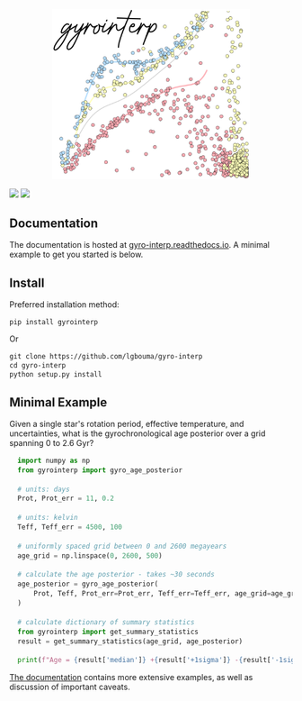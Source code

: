 <p align="center"><img src="docs/source/gyrointerp_logo.png" alt="gyrointerp" width="70%"/></p>

[<img src="https://readthedocs.org/projects/gyro-interp/badge/?version=latest">](https://gyro-interp.readthedocs.io/en/latest/index.html) <img src="https://github.com/lgbouma/gyro-interp/workflows/Tests/badge.svg">

## Documentation

The documentation is hosted at
[gyro-interp.readthedocs.io](https://gyro-interp.readthedocs.io/en/latest/index.html).
A minimal example to get you started is below.


## Install
Preferred installation method:
```shell
pip install gyrointerp
```

Or 
```shell
git clone https://github.com/lgbouma/gyro-interp
cd gyro-interp
python setup.py install
```

## Minimal Example
Given a single star's rotation period, effective temperature, and
uncertainties, what is the gyrochronological age posterior over a grid spanning
0 to 2.6 Gyr?

```python
  import numpy as np
  from gyrointerp import gyro_age_posterior

  # units: days
  Prot, Prot_err = 11, 0.2

  # units: kelvin
  Teff, Teff_err = 4500, 100

  # uniformly spaced grid between 0 and 2600 megayears
  age_grid = np.linspace(0, 2600, 500)

  # calculate the age posterior - takes ~30 seconds
  age_posterior = gyro_age_posterior(
      Prot, Teff, Prot_err=Prot_err, Teff_err=Teff_err, age_grid=age_grid
  )

  # calculate dictionary of summary statistics
  from gyrointerp import get_summary_statistics
  result = get_summary_statistics(age_grid, age_posterior)

  print(f"Age = {result['median']} +{result['+1sigma']} -{result['-1sigma']} Myr.")
```

[The documentation](https://gyro-interp.readthedocs.io/en/latest/index.html)
contains more extensive examples, as well as discussion of important caveats.
